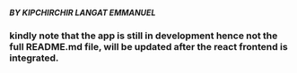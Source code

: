 ##### BY KIPCHIRCHIR LANGAT EMMANUEL 
### kindly note that the app is still in development hence not the full README.md file, will be updated after the react frontend is integrated.